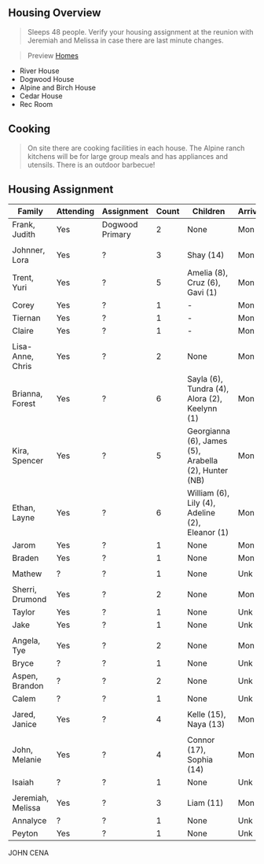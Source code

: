## Housing Overview
> Sleeps 48 people. Verify your housing assignment at the reunion with Jeremiah and Melissa in case there are last minute changes.
 
> Preview [Homes](https://www.coramranch.com/vacation-home)
- River House
- Dogwood House
- Alpine and Birch House
- Cedar House
- Rec Room

## Cooking
> On site there are cooking facilities in each house. The Alpine ranch kitchens will be for large group meals and has appliances and utensils. There is an outdoor barbecue!


## Housing Assignment

| Family | Attending | Assignment | Count | Children | Arrive | Depart
| --- | --- | --- | --- | --- | --- | --- |
| Frank, Judith | Yes | Dogwood Primary | 2 | None | Mon | Sat |
| | | | | |
| Johnner, Lora | Yes | ? | 3 | Shay (14) | Mon | Sat |
| Trent, Yuri | Yes | ? | 5 | Amelia (8), Cruz (6), Gavi (1) | Mon | Sat |
| Corey | Yes | ? | 1 | - | Mon | Fri |
| Tiernan | Yes | ? | 1 | - | Mon | Sat |
| Claire | Yes | ? | 1 | - | Mon | Sat |
| | | | | |
|Lisa-Anne, Chris | Yes | ? | 2 | None | Mon | Sat |
|Brianna, Forest | Yes | ? | 6 | Sayla (6), Tundra (4), Alora (2), Keelynn (1) | Mon | Sat |
|Kira, Spencer | Yes | ? | 5 | Georgianna (6), James (5), Arabella (2), Hunter (NB) | Mon | Sat |
|Ethan, Layne | Yes | ? | 6 | William (6), Lily (4), Adeline (2), Eleanor (1) | Mon | Sat |
| Jarom | Yes | ? | 1 | None | Mon | Sat |
| Braden | Yes | ? | 1 | None | Mon | Sat |
| | | | | |
| Mathew | ? | ? | 1 | None | Unk | Unk |
| | | | | |
| Sherri, Drumond | Yes | ? | 2 | None | Mon | Sat |
| Taylor | Yes | ? | 1 | None | Unk | Unk |
| Jake | Yes | ? | 1 | None | Unk | Unk |
| | | | | |
| Angela, Tye | Yes | ? | 2 | None | Mon | Sat |
| Bryce | ? | ? | 1 | None | Unk | Unk |
| Aspen, Brandon | ? | ? | 2 | None | Unk | Unk |
| Calem | ? | ? | 1 | None | Unk | Unk |
| | | | | |
| Jared, Janice | Yes | ? | 4 | Kelle (15), Naya (13) | Mon | Sat |
| | | | | |
| John, Melanie | Yes | ? | 4 | Connor (17), Sophia (14) | Mon | Sat |
| Isaiah | ? | ? | 1 | None | Unk | Unk |
| | | | | |
| Jeremiah, Melissa | Yes | ? | 3 | Liam (11) | Mon | Sat |
| Annalyce | ? | ? | 1 | None | Unk | Unk |
| Peyton | Yes | ? | 1 | None | Unk | Unk |


JOHN CENA
